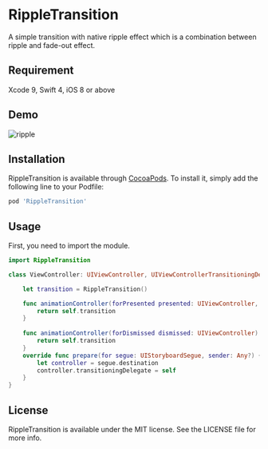# RippleTransition

A simple transition with native ripple effect which is a combination between ripple and fade-out effect.

## Requirement
Xcode 9, Swift 4, iOS 8 or above

## Demo
![ripple](https://user-images.githubusercontent.com/19208995/33179797-00a78948-d0ae-11e7-82a7-5c977ea61c5d.gif)

## Installation

RippleTransition is available through [CocoaPods](http://cocoapods.org). To install
it, simply add the following line to your Podfile:

```ruby
pod 'RippleTransition'
```

## Usage
First, you need to import the module.
```swift
import RippleTransition
```
```swift
class ViewController: UIViewController, UIViewControllerTransitioningDelegate {

    let transition = RippleTransition()

    func animationController(forPresented presented: UIViewController, presenting: UIViewController, source: UIViewController) -> UIViewControllerAnimatedTransitioning? {
        return self.transition
    }
    
    func animationController(forDismissed dismissed: UIViewController) -> UIViewControllerAnimatedTransitioning? {
        return self.transition
    }
    override func prepare(for segue: UIStoryboardSegue, sender: Any?) {
        let controller = segue.destination
        controller.transitioningDelegate = self
    }
}
```
## License

RippleTransition is available under the MIT license. See the LICENSE file for more info.
